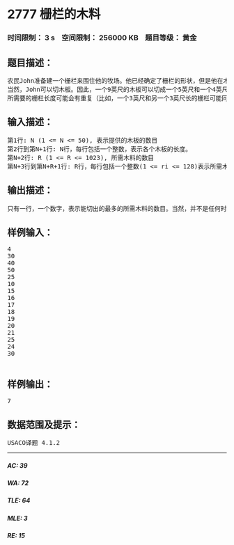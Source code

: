 # 2777 栅栏的木料   
### 时间限制： 3 s&nbsp;&nbsp;&nbsp;&nbsp;空间限制： 256000 KB&nbsp;&nbsp;&nbsp;&nbsp;题目等级： 黄金  
## 题目描述：  

<pre>
农民John准备建一个栅栏来围住他的牧场。他已经确定了栅栏的形状，但是他在木料方面有些问题。当地的杂货储存商扔给John一些木板，而John必须从这些木板中找出尽可能多所需的木料。
当然，John可以切木板。因此，一个9英尺的木板可以切成一个5英尺和一个4英尺的木料 (当然也能切成3个3英尺的，等等)。John有一把（完美的）梦之锯，因此他在切木料时，不会有木料的损失。
所需要的栅栏长度可能会有重复（比如，一个3英尺和另一个3英尺长的栅栏可能同时都需要）。所需要的木料规格都已经给定。你不必切出更多木料，那没有用。
</pre>
  
  
## 输入描述：  

<pre>
第1行: N (1 <= N <= 50), 表示提供的木板的数目
第2行到第N+1行: N行，每行包括一个整数，表示各个木板的长度。
第N+2行: R (1 <= R <= 1023), 所需木料的数目
第N+3行到第N+R+1行: R行，每行包括一个整数(1 <= ri <= 128)表示所需木料的长度。
</pre>
  
  
## 输出描述：  

<pre>
只有一行，一个数字，表示能切出的最多的所需木料的数目。当然，并不是任何时候都能切出所有所需木料。
</pre>
  
  
## 样例输入：  

<pre>
4  
30  
40  
50  
25  
10  
15  
16  
17  
18  
19  
20  
21  
25  
24  
30
 
</pre>
  
  
## 样例输出：  

<pre>
7
</pre>
  
  
## 数据范围及提示：  

<pre>
USACO译题 4.1.2
</pre>
  
  
***  

##### AC: 39  
##### WA: 72  
##### TLE: 64  
##### MLE: 3  
##### RE: 15  
